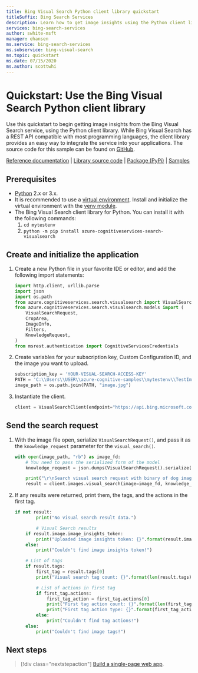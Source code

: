 ```yaml
---
title: Bing Visual Search Python client library quickstart 
titleSuffix: Bing Search Services
description: Learn how to get image insights using the Python client library for Bing Visual Search API.
services: bing-search-services
author: swhite-msft
manager: ehansen
ms.service: bing-search-services
ms.subservice: bing-visual-search
ms.topic: quickstart
ms.date: 07/15/2020
ms.author: scottwhi
---
```


# Quickstart: Use the Bing Visual Search Python client library

Use this quickstart to begin getting image insights from the Bing Visual Search service, using the Python client library. While Bing Visual Search has a REST API compatible with most programming languages, the client library provides an easy way to integrate the service into your applications. The source code for this sample can be found on [GitHub](https://github.com/Azure-Samples/cognitive-services-python-sdk-samples/blob/master/samples/search/visual_search_samples.py).

[Reference documentation](/python/api/overview/azure/cognitiveservices/visualsearch?view=azure-python&preserve-view=true) | [Library source code](https://github.com/Azure/azure-sdk-for-python/tree/master/sdk/cognitiveservices/azure-cognitiveservices-search-visualsearch) | [Package (PyPi)](https://pypi.org/project/azure-cognitiveservices-search-visualsearch/) | [Samples](https://github.com/Azure-Samples/cognitive-services-python-sdk-samples/)

## Prerequisites

* [Python](https://www.python.org/) 2.x or 3.x.
* It is recommended to use a [virtual environment](https://docs.python.org/3/tutorial/venv.html). Install and initialize the virtual environment with the [venv module](https://pypi.python.org/pypi/virtualenv).
* The Bing Visual Search client library for Python. You can install it with the following commands:
    1. `cd mytestenv`
    2. `python -m pip install azure-cognitiveservices-search-visualsearch`

<!--
[!INCLUDE [bing-visual-search-signup-requirements](../../../../includes/bing-visual-search-signup-requirements.md)]
-->

## Create and initialize the application

1. Create a new Python file in your favorite IDE or editor, and add the following import statements:

    ```python
    import http.client, urllib.parse
    import json
    import os.path
    from azure.cognitiveservices.search.visualsearch import VisualSearchClient
    from azure.cognitiveservices.search.visualsearch.models import (
        VisualSearchRequest,
        CropArea,
        ImageInfo,
        Filters,
        KnowledgeRequest,
    )
    from msrest.authentication import CognitiveServicesCredentials
    ```

2. Create variables for your subscription key, Custom Configuration ID, and the image you want to upload. 

    ```python
    subscription_key = 'YOUR-VISUAL-SEARCH-ACCESS-KEY'
    PATH = 'C:\\Users\\USER\\azure-cognitive-samples\\mytestenv\\TestImages\\'
    image_path = os.path.join(PATH, "image.jpg")
    ```

3. Instantiate the client.

    ```python
    client = VisualSearchClient(endpoint="https://api.bing.microsoft.com", credentials=CognitiveServicesCredentials(subscription_key))
    ```

## Send the search request

1. With the image file open, serialize `VisualSearchRequest()`, and pass it as the `knowledge_request` parameter for the `visual_search()`.

    ```python
    with open(image_path, "rb") as image_fd:
        # You need to pass the serialized form of the model
        knowledge_request = json.dumps(VisualSearchRequest().serialize())
    
        print("\r\nSearch visual search request with binary of dog image")
        result = client.images.visual_search(image=image_fd, knowledge_request=knowledge_request)
    ```

2. If any results were returned, print them, the tags, and the actions in the first tag.

    ```python
    if not result:
            print("No visual search result data.")
    
            # Visual Search results
        if result.image.image_insights_token:
            print("Uploaded image insights token: {}".format(result.image.image_insights_token))
        else:
            print("Couldn't find image insights token!")
    
        # List of tags
        if result.tags:
            first_tag = result.tags[0]
            print("Visual search tag count: {}".format(len(result.tags)))
    
            # List of actions in first tag
            if first_tag.actions:
                first_tag_action = first_tag.actions[0]
                print("First tag action count: {}".format(len(first_tag.actions)))
                print("First tag action type: {}".format(first_tag_action.action_type))
            else:
                print("Couldn't find tag actions!")
        else:
            print("Couldn't find image tags!")
    ```

## Next steps

> [!div class="nextstepaction"]
> [Build a single-page web app](../../tutorial/visual-search-single-page-app.md).
